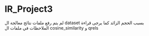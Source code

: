 # IR_Project3
لم يتم رفع ملفات نتائج معالجة ال dataset بسبب الحجم الزائد كما يرجى قراءة الملاحظات في ملفات ال cosine_similarity و qrels
